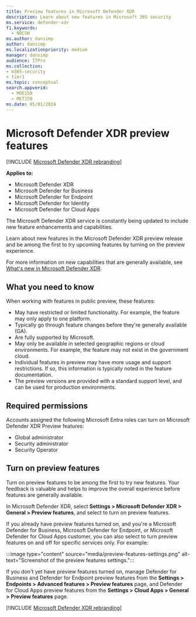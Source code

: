 ```yaml
---
title: Preview features in Microsoft Defender XDR
description: Learn about new features in Microsoft 365 security
ms.service: defender-xdr
f1.keywords: 
  - NOCSH
ms.author: dansimp
author: dansimp
ms.localizationpriority: medium
manager: dansimp
audience: ITPro
ms.collection: 
- m365-security
- tier1
ms.topic: conceptual
search.appverid: 
  - MOE150
  - MET150
ms.date: 05/01/2024
---
```


# Microsoft Defender XDR preview features

[!INCLUDE [Microsoft Defender XDR rebranding](../includes/microsoft-defender.md)]

**Applies to:**

- Microsoft Defender XDR
- Microsoft Defender for Business
- Microsoft Defender for Endpoint
- Microsoft Defender for Identity
- Microsoft Defender for Cloud Apps

The Microsoft Defender XDR service is constantly being updated to include new feature enhancements and capabilities.

Learn about new features in the Microsoft Defender XDR preview release and be among the first to try upcoming features by turning on the preview experience.

For more information on new capabilities that are generally available, see [What's new in Microsoft Defender XDR](whats-new.md).

## What you need to know

When working with features in public preview, these features:

- May have restricted or limited functionality. For example, the feature may only apply to one platform.
- Typically go through feature changes before they're generally available (GA).
- Are fully supported by Microsoft.
- May only be available in selected geographic regions or cloud environments. For example, the feature may not exist in the government cloud.
- Individual features in preview may have more usage and support restrictions. If so, this information is typically noted in the feature documentation.
- The preview versions are provided with a standard support level, and can be used for production environments. 

## Required permissions

Accounts assigned the following Microsoft Entra roles can turn on Microsoft Defender XDR Preview features:

- Global administrator
- Security administrator
- Security Operator

## Turn on preview features

Turn on preview features to be among the first to try new features. Your feedback is valuable and helps to improve the overall experience before features are generally available.

In Microsoft Defender XDR, select **Settings > Microsoft Defender XDR > General > Preview features**, and select to turn on preview features.

If you already have preview features turned on, and you're a Microsoft Defender for Business, Microsoft Defender for Endpoint, or Microsoft Defender for Cloud Apps customer, you can also select to turn preview features on and off for specific services only. For example:

:::image type="content" source="media/preview-features-settings.png" alt-text="Screenshot of the preview features settings.":::

If you don't yet have preview features turned on, manage Defender for Business and Defender for Endpoint preview features from the **Settings > Endpoints > Advanced features > Preview features** page, and Defender for Cloud Apps preview features from the **Settings > Cloud Apps > General > Preview features** page.

[!INCLUDE [Microsoft Defender XDR rebranding](../includes/defender-m3d-techcommunity.md)]
